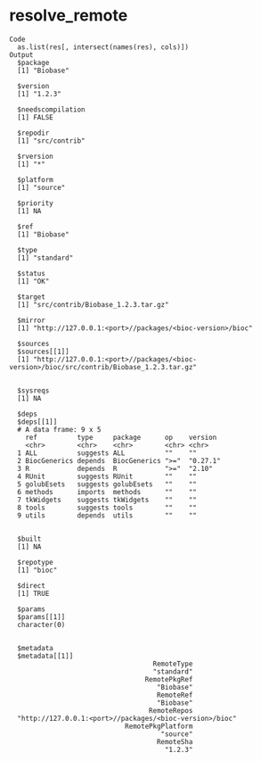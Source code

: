 # resolve_remote

    Code
      as.list(res[, intersect(names(res), cols)])
    Output
      $package
      [1] "Biobase"
      
      $version
      [1] "1.2.3"
      
      $needscompilation
      [1] FALSE
      
      $repodir
      [1] "src/contrib"
      
      $rversion
      [1] "*"
      
      $platform
      [1] "source"
      
      $priority
      [1] NA
      
      $ref
      [1] "Biobase"
      
      $type
      [1] "standard"
      
      $status
      [1] "OK"
      
      $target
      [1] "src/contrib/Biobase_1.2.3.tar.gz"
      
      $mirror
      [1] "http://127.0.0.1:<port>//packages/<bioc-version>/bioc"
      
      $sources
      $sources[[1]]
      [1] "http://127.0.0.1:<port>//packages/<bioc-version>/bioc/src/contrib/Biobase_1.2.3.tar.gz"
      
      
      $sysreqs
      [1] NA
      
      $deps
      $deps[[1]]
      # A data frame: 9 x 5
        ref          type     package      op    version 
        <chr>        <chr>    <chr>        <chr> <chr>   
      1 ALL          suggests ALL          ""    ""      
      2 BiocGenerics depends  BiocGenerics ">="  "0.27.1"
      3 R            depends  R            ">="  "2.10"  
      4 RUnit        suggests RUnit        ""    ""      
      5 golubEsets   suggests golubEsets   ""    ""      
      6 methods      imports  methods      ""    ""      
      7 tkWidgets    suggests tkWidgets    ""    ""      
      8 tools        suggests tools        ""    ""      
      9 utils        depends  utils        ""    ""      
      
      
      $built
      [1] NA
      
      $repotype
      [1] "bioc"
      
      $direct
      [1] TRUE
      
      $params
      $params[[1]]
      character(0)
      
      
      $metadata
      $metadata[[1]]
                                        RemoteType 
                                        "standard" 
                                      RemotePkgRef 
                                         "Biobase" 
                                         RemoteRef 
                                         "Biobase" 
                                       RemoteRepos 
      "http://127.0.0.1:<port>//packages/<bioc-version>/bioc" 
                                 RemotePkgPlatform 
                                          "source" 
                                         RemoteSha 
                                           "1.2.3" 
      
      

